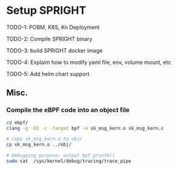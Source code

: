 # Setup SPRIGHT

TODO-1: POBM, K8S, Kn Deployment

TODO-2: Compile SPRIGHT binary

TODO-3: build SPRIGHT docker image

TODO-4: Explaim how to modify yaml file, env, volume mount, etc

TODO-5: Add helm chart support

## Misc.
### Compile the eBPF code into an object file
```bash
cd ebpf/
clang -g -O2 -c -target bpf -o sk_msg_kern.o sk_msg_kern.c

# Copy sk_msg_kern.o to obj/
cp sk_msg_kern.o ../obj/

# Debugging purpose: output bpf_printk()
sudo cat  /sys/kernel/debug/tracing/trace_pipe
```